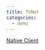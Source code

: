 ```yaml
---
title: TUNet
categories:
  - demo
---
```

<a href=h5na://gp.longern.com/apps/tunet/>Native Client</a>
